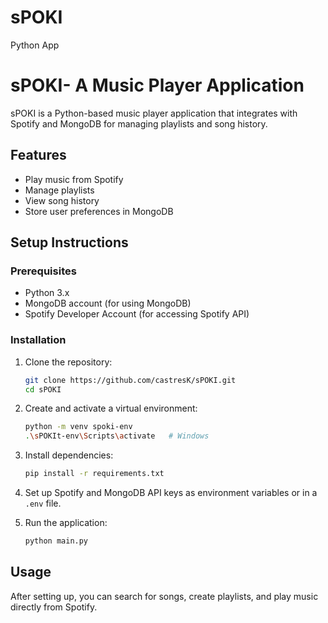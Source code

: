 # sPOKI
Python App

# sPOKI- A Music Player Application

sPOKI is a Python-based music player application that integrates with Spotify and MongoDB for managing playlists and song history.

## Features
- Play music from Spotify
- Manage playlists
- View song history
- Store user preferences in MongoDB

## Setup Instructions

### Prerequisites
- Python 3.x
- MongoDB account (for using MongoDB)
- Spotify Developer Account (for accessing Spotify API)

### Installation

1. Clone the repository:
   ```bash
   git clone https://github.com/castresK/sPOKI.git
   cd sPOKI
   ```

2. Create and activate a virtual environment:
   ```bash
   python -m venv spoki-env
   .\sPOKIt-env\Scripts\activate   # Windows
   ```

3. Install dependencies:
   ```bash
   pip install -r requirements.txt
   ```

4. Set up Spotify and MongoDB API keys as environment variables or in a `.env` file.

5. Run the application:
   ```bash
   python main.py
   ```

## Usage
After setting up, you can search for songs, create playlists, and play music directly from Spotify.


